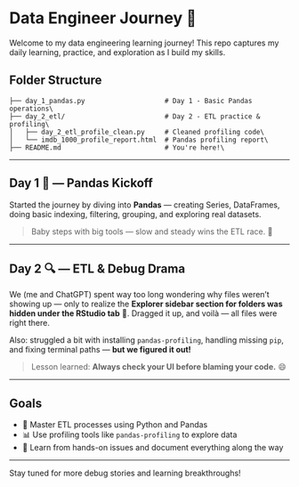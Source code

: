 # Data Engineer Journey 🚀

Welcome to my data engineering learning journey! This repo captures my daily learning, practice, and exploration as I build my skills.

## Folder Structure

```data-engineer-journey/\
├── day_1_pandas.py                    # Day 1 - Basic Pandas operations\
├── day_2_etl/                         # Day 2 - ETL practice & profiling\
│   ├── day_2_etl_profile_clean.py     # Cleaned profiling code\
│   └── imdb_1000_profile_report.html  # Pandas profiling report\
├── README.md                          # You're here!\
```
---

## Day 1 🐼 — Pandas Kickoff

Started the journey by diving into **Pandas** — creating Series, DataFrames, doing basic indexing, filtering, grouping, and exploring real datasets.

> Baby steps with big tools — slow and steady wins the ETL race. 🐢

---

## Day 2 🔍 — ETL & Debug Drama

We (me and ChatGPT) spent way too long wondering why files weren’t showing up — only to realize the **Explorer sidebar section for folders was hidden under the RStudio tab** 🤯. Dragged it up, and voilà — all files were right there.

Also: struggled a bit with installing `pandas-profiling`, handling missing `pip`, and fixing terminal paths — **but we figured it out!**

> Lesson learned: **Always check your UI before blaming your code.** 😄

---

## Goals

- 🧹 Master ETL processes using Python and Pandas  
- 📊 Use profiling tools like `pandas-profiling` to explore data  
- 🧠 Learn from hands-on issues and document everything along the way  

---

Stay tuned for more debug stories and learning breakthroughs!
